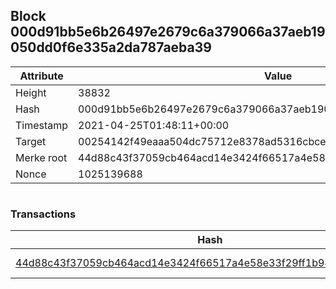 ## Block 000d91bb5e6b26497e2679c6a379066a37aeb19050dd0f6e335a2da787aeba39

Attribute | Value
--- | ---
Height | 38832
Hash | 000d91bb5e6b26497e2679c6a379066a37aeb19050dd0f6e335a2da787aeba39
Timestamp | 2021-04-25T01:48:11+00:00
Target | 00254142f49eaaa504dc75712e8378ad5316cbcead634704b3734b6271167cc4
Merke root | 44d88c43f37059cb464acd14e3424f66517a4e58e33f29ff1b9862cd6f918760
Nonce | 1025139688

```

```

### Transactions

Hash | Amount
--- | ---
[44d88c43f37059cb464acd14e3424f66517a4e58e33f29ff1b9862cd6f918760](44d88c43f37059cb464acd14e3424f66517a4e58e33f29ff1b9862cd6f918760.md) | 10.00000000 SKEPTI 
